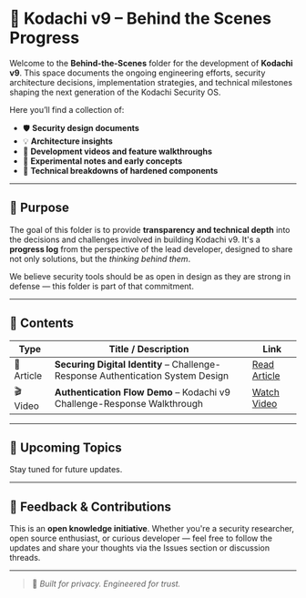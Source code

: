 # 🧠 Kodachi v9 – Behind the Scenes Progress

Welcome to the **Behind-the-Scenes** folder for the development of **Kodachi v9**. This space documents the ongoing engineering efforts, security architecture decisions, implementation strategies, and technical milestones shaping the next generation of the Kodachi Security OS.

Here you’ll find a collection of:
- 🛡️ **Security design documents**
- 💡 **Architecture insights**
- 🎥 **Development videos and feature walkthroughs**
- 🧪 **Experimental notes and early concepts**
- 🧰 **Technical breakdowns of hardened components**

---

## 📌 Purpose

The goal of this folder is to provide **transparency and technical depth** into the decisions and challenges involved in building Kodachi v9. It's a **progress log** from the perspective of the lead developer, designed to share not only solutions, but the *thinking behind them*.

We believe security tools should be as open in design as they are strong in defense — this folder is part of that commitment.

---

## 📂 Contents

| Type         | Title / Description                                      | Link |
|--------------|-----------------------------------------------------------|------|
| 📄 Article    | **Securing Digital Identity** – Challenge-Response Authentication System Design | [Read Article](https://github.com/WMAL/Linux-Kodachi/blob/main/v9-behind-scenes-progress/Securing%20Digital%20Identity.md) |
| 🎬 Video      | **Authentication Flow Demo** – Kodachi v9 Challenge-Response Walkthrough | [Watch Video]([https://github.com/WMAL/Linux-Kodachi/blob/main/v9-behind-scenes-progress/Kodachi9-auth-demo.mp4](https://github.com/WMAL/Linux-Kodachi/raw/refs/heads/main/v9-behind-scenes-progress/Kodachi9-auth-demo.mp4)) |

---

## 🚧 Upcoming Topics

Stay tuned for future updates.
 

---

## 🙏 Feedback & Contributions

This is an **open knowledge initiative**. Whether you're a security researcher, open source enthusiast, or curious developer — feel free to follow the updates and share your thoughts via the Issues section or discussion threads.

---

> 🧭 *Built for privacy. Engineered for trust.*

